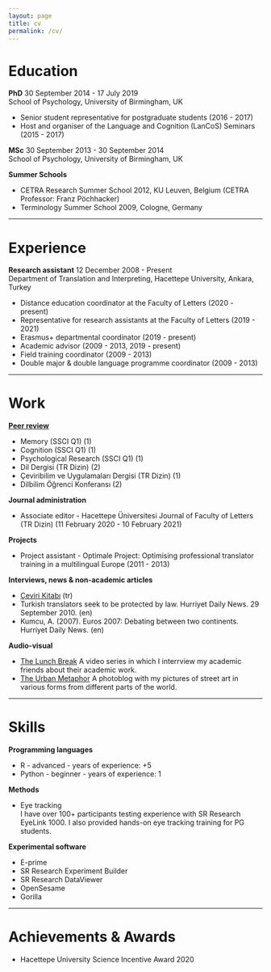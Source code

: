 ```yaml
---
layout: page
title: cv
permalink: /cv/
---
```


# Education

**PhD** 30 September 2014 - 17 July 2019  
School of Psychology, University of Birmingham, UK

* Senior student representative for postgraduate students (2016 - 2017)
* Host and organiser of the Language and Cognition (LanCoS) Seminars (2015 - 2017)

**MSc** 30 September 2013 - 30 September 2014  
School of Psychology, University of Birmingham, UK

**Summer Schools**
- CETRA Research Summer School 2012, KU Leuven, Belgium (CETRA Professor: Franz Pöchhacker)
- Terminology Summer School 2009, Cologne, Germany

<hr>

# Experience
**Research assistant** 12 December 2008 - Present  
Department of Translation and Interpreting, Hacettepe University, Ankara, Turkey

- Distance education coordinator at the Faculty of Letters (2020 - present)
- Representative for research assistants at the Faculty of Letters (2019 - 2021)
- Erasmus+ departmental coordinator (2019 - present)
- Academic advisor (2009 - 2013, 2019 - present)
- Field training coordinator (2009 - 2013)
- Double major & double language programme coordinator (2009 - 2013)

<hr>

# Work
<a href="https://publons.com/researcher/1692089/alper-kumcu/peer-review/" target="_blank"><b>Peer review</b></a>
- Memory (SSCI Q1) (1)
- Cognition (SSCI Q1) (1)
- Psychological Research (SSCI Q1) (1)
- Dil Dergisi (TR Dizin) (2)
- Çeviribilim ve Uygulamaları Dergisi (TR Dizin) (1)
- Dilbilim Öğrenci Konferansı (2)

**Journal administration**
- Associate editor - Hacettepe Üniversitesi Journal of Faculty of Letters (TR Dizin) (11 February 2020 - 10 February 2021)

**Projects**
- Project assistant - Optimale Project: Optimising professional translator training in a multilingual Europe (2011 - 2013)

**Interviews, news & non-academic articles**
- <a href="https://www.cevirikitabi.com/cevirmenler-ne-isler-ceviriyor/ars-gor-alper-kumcu/" target="_blank">Çeviri Kitabı</a> (tr)
- Turkish translators seek to be protected by law. Hurriyet Daily News. 29 September 2010. (en)
- Kumcu, A. (2007). Euros 2007: Debating between two continents. Hurriyet Daily News. (en)

**Audio-visual**
- <a href="https://www.youtube.com/channel/UCik4DV7sIoIMC8Msv2eGVaw" target="_blank">The Lunch Break</a>
A video series in which I interrview my academic friends about their academic work.
- <a href="https://theurbanmetaphor.tumblr.com" target="_blank">The Urban Metaphor</a>
A photoblog with my pictures of street art in various forms from different parts of the world.

<hr>
  
# Skills
**Programming languages**
- R - advanced - years of experience: +5
- Python - beginner - years of experience: 1

**Methods**
- Eye tracking  
I have over 100+ participants testing experience with SR Research EyeLink 1000. I also provided hands-on eye tracking training for PG students.

**Experimental software**
- E-prime
- SR Research Experiment Builder 
- SR Research DataViewer
- OpenSesame
- Gorilla

<hr>

# Achievements & Awards
- Hacettepe University Science Incentive Award 2020
